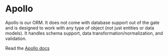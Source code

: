 # Apollo

Apollo is our ORM. It does not come with database support out of the gate and is designed to work with any type of object
(not just entities or data models). It handles schema support, data transformation/normalization, and validation.

Read the [Apollo docs](../core/vendors/altair/modules/adapters/README.md)